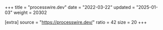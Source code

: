 +++
title = "processwire.dev"
date = "2022-03-22"
updated = "2025-01-03"
weight = 20302

[extra]
source = "https://processwire.dev/"
ratio = 42
size = 20
+++
